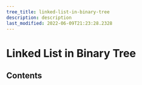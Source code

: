 ```yaml
---
tree_title: linked-list-in-binary-tree
description: description
last_modified: 2022-06-09T21:23:28.2328
---
```


# Linked List in Binary Tree

## Contents
